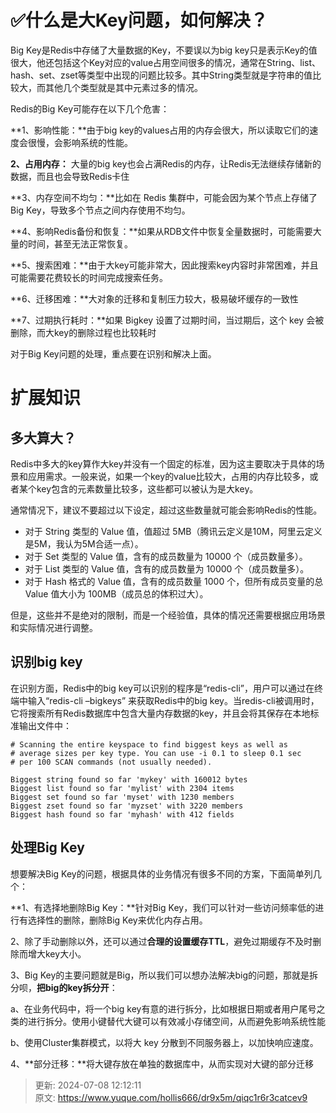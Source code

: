 # ✅什么是大Key问题，如何解决？

Big Key是Redis中存储了大量数据的Key，不要误以为big key只是表示Key的值很大，他还包括这个Key对应的value占用空间很多的情况，通常在String、list、hash、set、zset等类型中出现的问题比较多。其中String类型就是字符串的值比较大，而其他几个类型就是其中元素过多的情况。



Redis的Big Key可能存在以下几个危害：



**1、影响性能：**由于big key的values占用的内存会很大，所以读取它们的速度会很慢，会影响系统的性能。

**2、占用内存：** 大量的big key也会占满Redis的内存，让Redis无法继续存储新的数据，而且也会导致Redis卡住

**3、内存空间不均匀：**比如在 Redis 集群中，可能会因为某个节点上存储了Big Key，导致多个节点之间内存使用不均匀。

**4、影响Redis备份和恢复：**如果从RDB文件中恢复全量数据时，可能需要大量的时间，甚至无法正常恢复。

**5、搜索困难：**由于大key可能非常大，因此搜索key内容时非常困难，并且可能需要花费较长的时间完成搜索任务。

**6、迁移困难：**大对象的迁移和复制压力较大，极易破坏缓存的一致性

**7、过期执行耗时：**如果 Bigkey 设置了过期时间，当过期后，这个 key 会被删除，而大key的删除过程也比较耗时



对于Big Key问题的处理，重点要在识别和解决上面。



# 扩展知识


## 多大算大？


Redis中多大的key算作大key并没有一个固定的标准，因为这主要取决于具体的场景和应用需求。一般来说，如果一个key的value比较大，占用的内存比较多，或者某个key包含的元素数量比较多，这些都可以被认为是大key。



通常情况下，建议不要超过以下设定，超过这些数量就可能会影响Redis的性能。



+ 对于 String 类型的 Value 值，值超过 5MB（腾讯云定义是10M，阿里云定义是5M，我认为5M合适一点）。
+ 对于 Set 类型的 Value 值，含有的成员数量为 10000 个（成员数量多）。
+ 对于 List 类型的 Value 值，含有的成员数量为 10000 个（成员数量多）。
+ 对于 Hash 格式的 Value 值，含有的成员数量 1000 个，但所有成员变量的总 Value 值大小为 100MB（成员总的体积过大）。



但是，这些并不是绝对的限制，而是一个经验值，具体的情况还需要根据应用场景和实际情况进行调整。



## 识别big key


在识别方面，Redis中的big key可以识别的程序是“redis-cli”，用户可以通过在终端中输入“redis-cli –bigkeys” 来获取Redis中的big key。当redis-cli被调用时，它将搜索所有Redis数据库中包含大量内存数据的key，并且会将其保存在本地标准输出文件中：



```plain
# Scanning the entire keyspace to find biggest keys as well as
# average sizes per key type. You can use -i 0.1 to sleep 0.1 sec
# per 100 SCAN commands (not usually needed).

Biggest string found so far 'mykey' with 160012 bytes
Biggest list found so far 'mylist' with 2304 items
Biggest set found so far 'myset' with 1230 members
Biggest zset found so far 'myzset' with 3220 members
Biggest hash found so far 'myhash' with 412 fields
```



## 处理Big Key


想要解决Big Key的问题，根据具体的业务情况有很多不同的方案，下面简单列几个：



**1、有选择地删除Big Key：**针对Big Key，我们可以针对一些访问频率低的进行有选择性的删除，删除Big Key来优化内存占用。



2、除了手动删除以外，还可以通过**合理的设置缓存TTL**，避免过期缓存不及时删除而增大key大小。



3、Big Key的主要问题就是Big，所以我们可以想办法解决big的问题，那就是拆分呗，**把big的key拆分开**：

a、在业务代码中，将一个big key有意的进行拆分，比如根据日期或者用户尾号之类的进行拆分。使用小键替代大键可以有效减小存储空间，从而避免影响系统性能

b、使用Cluster集群模式，以将大 key 分散到不同服务器上，以加快响应速度。



4、**部分迁移：**将大键存放在单独的数据库中，从而实现对大键的部分迁移





> 更新: 2024-07-08 12:12:11  
> 原文: <https://www.yuque.com/hollis666/dr9x5m/qiqc1r6r3catcev9>